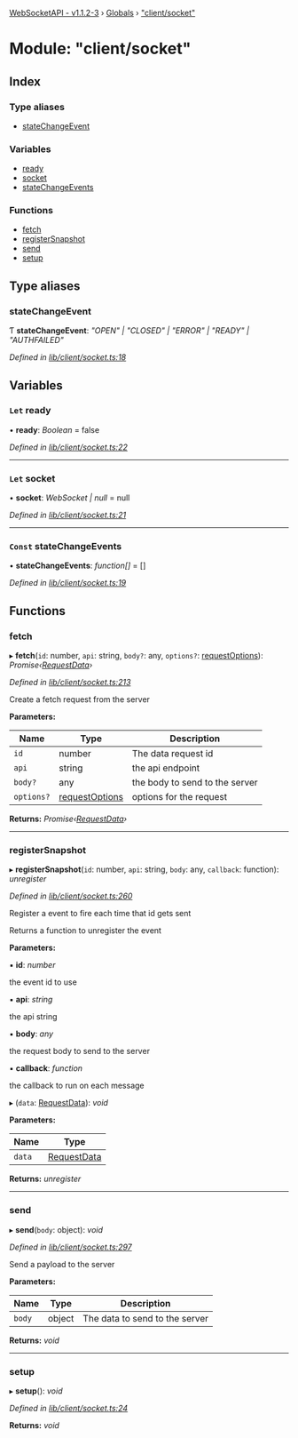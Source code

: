 [WebSocketAPI - v1.1.2-3](../README.md) › [Globals](../globals.md) › ["client/socket"](_client_socket_.md)

# Module: "client/socket"

## Index

### Type aliases

* [stateChangeEvent](_client_socket_.md#statechangeevent)

### Variables

* [ready](_client_socket_.md#let-ready)
* [socket](_client_socket_.md#let-socket)
* [stateChangeEvents](_client_socket_.md#const-statechangeevents)

### Functions

* [fetch](_client_socket_.md#fetch)
* [registerSnapshot](_client_socket_.md#registersnapshot)
* [send](_client_socket_.md#send)
* [setup](_client_socket_.md#setup)

## Type aliases

###  stateChangeEvent

Ƭ **stateChangeEvent**: *"OPEN" | "CLOSED" | "ERROR" | "READY" | "AUTHFAILED"*

*Defined in [lib/client/socket.ts:18](https://github.com/wallsmetalroofing/WebSocketAPI/blob/dd2bbc9/lib/client/socket.ts#L18)*

## Variables

### `Let` ready

• **ready**: *Boolean* = false

*Defined in [lib/client/socket.ts:22](https://github.com/wallsmetalroofing/WebSocketAPI/blob/dd2bbc9/lib/client/socket.ts#L22)*

___

### `Let` socket

• **socket**: *WebSocket | null* = null

*Defined in [lib/client/socket.ts:21](https://github.com/wallsmetalroofing/WebSocketAPI/blob/dd2bbc9/lib/client/socket.ts#L21)*

___

### `Const` stateChangeEvents

• **stateChangeEvents**: *function[]* = []

*Defined in [lib/client/socket.ts:19](https://github.com/wallsmetalroofing/WebSocketAPI/blob/dd2bbc9/lib/client/socket.ts#L19)*

## Functions

###  fetch

▸ **fetch**(`id`: number, `api`: string, `body?`: any, `options?`: [requestOptions](../interfaces/_ws_wsclient_.requestoptions.md)): *Promise‹[RequestData](../interfaces/_requestdata_.requestdata.md)›*

*Defined in [lib/client/socket.ts:213](https://github.com/wallsmetalroofing/WebSocketAPI/blob/dd2bbc9/lib/client/socket.ts#L213)*

Create a fetch request from the server

**Parameters:**

Name | Type | Description |
------ | ------ | ------ |
`id` | number | The data request id |
`api` | string | the api endpoint |
`body?` | any | the body to send to the server |
`options?` | [requestOptions](../interfaces/_ws_wsclient_.requestoptions.md) | options for the request  |

**Returns:** *Promise‹[RequestData](../interfaces/_requestdata_.requestdata.md)›*

___

###  registerSnapshot

▸ **registerSnapshot**(`id`: number, `api`: string, `body`: any, `callback`: function): *unregister*

*Defined in [lib/client/socket.ts:260](https://github.com/wallsmetalroofing/WebSocketAPI/blob/dd2bbc9/lib/client/socket.ts#L260)*

Register a event to fire each time that id gets sent

Returns a function to unregister the event

**Parameters:**

▪ **id**: *number*

the event id to use

▪ **api**: *string*

the api string

▪ **body**: *any*

the request body to send to the server

▪ **callback**: *function*

the callback to run on each message

▸ (`data`: [RequestData](../interfaces/_requestdata_.requestdata.md)): *void*

**Parameters:**

Name | Type |
------ | ------ |
`data` | [RequestData](../interfaces/_requestdata_.requestdata.md) |

**Returns:** *unregister*

___

###  send

▸ **send**(`body`: object): *void*

*Defined in [lib/client/socket.ts:297](https://github.com/wallsmetalroofing/WebSocketAPI/blob/dd2bbc9/lib/client/socket.ts#L297)*

Send a payload to the server

**Parameters:**

Name | Type | Description |
------ | ------ | ------ |
`body` | object | The data to send to the server  |

**Returns:** *void*

___

###  setup

▸ **setup**(): *void*

*Defined in [lib/client/socket.ts:24](https://github.com/wallsmetalroofing/WebSocketAPI/blob/dd2bbc9/lib/client/socket.ts#L24)*

**Returns:** *void*

